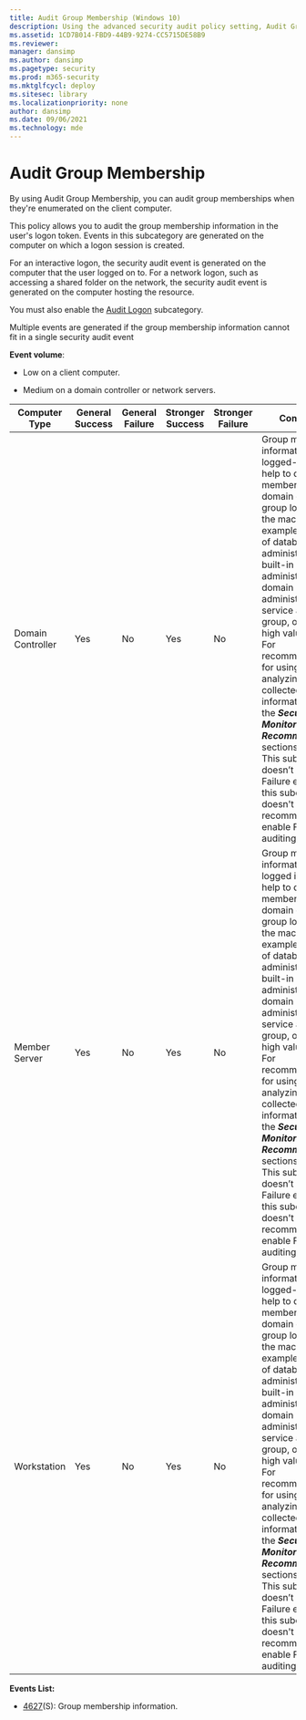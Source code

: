 ```yaml
---
title: Audit Group Membership (Windows 10)
description: Using the advanced security audit policy setting, Audit Group Membership, you can audit group memberships when they're enumerated on the client PC.
ms.assetid: 1CD7B014-FBD9-44B9-9274-CC5715DE58B9
ms.reviewer: 
manager: dansimp
ms.author: dansimp
ms.pagetype: security
ms.prod: m365-security
ms.mktglfcycl: deploy
ms.sitesec: library
ms.localizationpriority: none
author: dansimp
ms.date: 09/06/2021
ms.technology: mde
---
```


# Audit Group Membership


By using Audit Group Membership, you can audit group memberships when they're enumerated on the client computer.

This policy allows you to audit the group membership information in the user's logon token. Events in this subcategory are generated on the computer on which a logon session is created.

For an interactive logon, the security audit event is generated on the computer that the user logged on to. For a network logon, such as accessing a shared folder on the network, the security audit event is generated on the computer hosting the resource.

You must also enable the [Audit Logon](audit-logon.md) subcategory.

Multiple events are generated if the group membership information cannot fit in a single security audit event

**Event volume**:

- Low on a client computer.

- Medium on a domain controller or network servers.

| Computer Type     | General Success | General Failure | Stronger Success | Stronger Failure | Comments                                                                                                                                                                                                                                                                                                                                                                                                                                                                                                                                                                               |
|-------------------|-----------------|-----------------|------------------|------------------|----------------------------------------------------------------------------------------------------------------------------------------------------------------------------------------------------------------------------------------------------------------------------------------------------------------------------------------------------------------------------------------------------------------------------------------------------------------------------------------------------------------------------------------------------------------------------------------|
| Domain Controller | Yes             | No              | Yes              | No               | Group membership information for a logged-in user can help to detect that member of specific domain or local group logged in to the machine (for example, member of database administrators, built-in local administrators, domain administrators, service accounts group, or other high value groups).<br>For recommendations for using and analyzing the collected information, see the ***Security Monitoring Recommendations*** sections.<br>This subcategory doesn’t have Failure events, so this subcategory doesn't have a recommendation to enable Failure auditing. |
| Member Server     | Yes             | No              | Yes              | No               | Group membership information for logged in user can help to detect that member of specific domain or local group logged in to the machine (for example, member of database administrators, built-in local administrators, domain administrators, service accounts group, or other high value groups).<br>For recommendations for using and analyzing the collected information, see the ***Security Monitoring Recommendations*** sections.<br>This subcategory doesn’t have Failure events, so this subcategory doesn't have a recommendation to enable Failure auditing. |
| Workstation       | Yes             | No              | Yes              | No               | Group membership information for a logged-in user can help to detect that member of specific domain or local group logged in to the machine (for example, member of database administrators, built-in local administrators, domain administrators, service accounts group, or other high value groups).<br>For recommendations for using and analyzing the collected information, see the ***Security Monitoring Recommendations*** sections.<br>This subcategory doesn’t have Failure events, so this subcategory doesn't have a recommendation to enable Failure auditing. |

**Events List:**

-   [4627](event-4627.md)(S): Group membership information.

